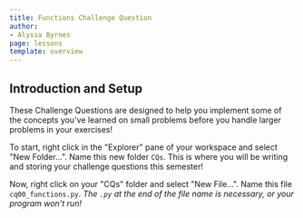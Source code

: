 ```yaml
---
title: Functions Challenge Question 
author:
- Alyssa Byrnes
page: lessons
template: overview
---
```


## Introduction and Setup

These Challenge Questions are designed to help you implement some of the concepts you've learned on small problems before you handle larger problems in your exercises!

To start, right click in the "Explorer" pane of your workspace and select "New Folder...". Name this new folder `CQs`. This is where you will be writing and storing your challenge questions this semester!

Now, right click on your "CQs" folder and select "New File...". Name this file `cq00_functions.py`. *The `.py` at the end of the file name is necessary, or your program won't run!*